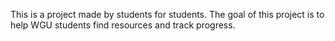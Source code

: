 This is a project made by students for students. The goal of this project is to help WGU students find resources and track progress. 

